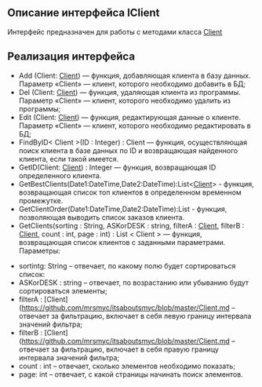 ## Описание интерфейса IClient
Интерфейс предназначен для работы с методами класса [Client](https://github.com/mrsmyc/itsaboutsmyc/blob/master/Client.md)
## Реализация интерфейса
* Add (Client: [Client](https://github.com/mrsmyc/itsaboutsmyc/blob/master/Client.md)) — функция, добавляющая клиента в базу данных. Параметр «Client» — клиент, которого необходимо добавить в БД;
* Del (Client: [Client](https://github.com/mrsmyc/itsaboutsmyc/blob/master/Client.md)) — функция, удаляющая клиента из программы. Параметр «Client» — клиент, которого необходимо удалить из программы;
* Edit (Client: [Client](https://github.com/mrsmyc/itsaboutsmyc/blob/master/Client.md)) — функция, редактирующая данные о клиенте. Параметр «Client» — клиент, которого необходимо редактировать в БД;
* FindByID< Client >(ID : Integer) : Client — функция, осуществляющая поиск клиента в базе данных по ID и возвращающая найденного клиента, если такой имеется. 
* GetID(Client: [Client](https://github.com/mrsmyc/itsaboutsmyc/blob/master/Client.md)) : Integer — функция, возвращающая ID определенного клиента. 
* GetBestClients(Date1:DateTime,Date2:DateTime):List<[Client](https://github.com/mrsmyc/itsaboutsmyc/blob/master/Client.md)> - функция, возвращающая список топ клиентов в определенном временном промежутке.
* GetClientOrder(Date1:DateTime,Date2:DateTime):List<Order> - функция, позволяющая выводить список заказов клиента.
* GetClients(sorting : String, ASKorDESK : string, filterA : [Client](https://github.com/mrsmyc/itsaboutsmyc/blob/master/Client.md), filterB : [Client](https://github.com/mrsmyc/itsaboutsmyc/blob/master/Client.md), count : int, page : int) : List < Client > — функция, возвращающая список клиентов с заданными параметрами.
  Параметры: 
-	sortintg: String – отвечает, по какому полю будет сортироваться список:
-	ASKorDESK : string – отвечает, по возрастанию или убыванию будут сортироваться элементы;
-	filterA : [Client](https://github.com/mrsmyc/itsaboutsmyc/blob/master/Client.md – отвечает за фильтрацию, включает в себя левую границу интервала значений фильтра;
-	filterB : [Client](https://github.com/mrsmyc/itsaboutsmyc/blob/master/Client.md – отвечает за фильтрацию, включает в себя правую границу интервала значений фильтра; 
-	count : int – отвечает, сколько элементов необходимо показать;
-	page: int – отвечает, с какой страницы начинать поиск элементов.
